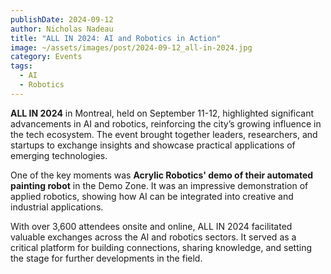 ```yaml
---
publishDate: 2024-09-12
author: Nicholas Nadeau
title: "ALL IN 2024: AI and Robotics in Action"
image: ~/assets/images/post/2024-09-12_all-in-2024.jpg
category: Events
tags:
  - AI
  - Robotics
---
```


**ALL IN 2024** in Montreal, held on September 11-12, highlighted significant advancements in AI and robotics, reinforcing the city’s growing influence in the tech ecosystem. The event brought together leaders, researchers, and startups to exchange insights and showcase practical applications of emerging technologies.

One of the key moments was **Acrylic Robotics' demo of their automated painting robot** in the Demo Zone. It was an impressive demonstration of applied robotics, showing how AI can be integrated into creative and industrial applications.

With over 3,600 attendees onsite and online, ALL IN 2024 facilitated valuable exchanges across the AI and robotics sectors. It served as a critical platform for building connections, sharing knowledge, and setting the stage for further developments in the field.
